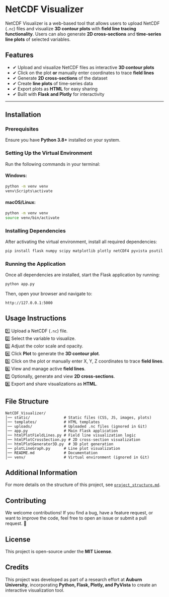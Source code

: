 # NetCDF Visualizer

NetCDF Visualizer is a web-based tool that allows users to upload NetCDF (`.nc`) files and visualize **3D contour plots** with **field line tracing functionality**. Users can also generate **2D cross-sections** and **time-series line plots** of selected variables.

## Features
- ✔ Upload and visualize NetCDF files as interactive **3D contour plots**  
- ✔ Click on the plot **or** manually enter coordinates to trace **field lines**  
- ✔ Generate **2D cross-sections** of the dataset  
- ✔ Create **line plots** of time-series data  
- ✔ Export plots as **HTML** for easy sharing  
- ✔ Built with **Flask and Plotly** for interactivity  

---

## Installation

### Prerequisites
Ensure you have **Python 3.8+** installed on your system.

### Setting Up the Virtual Environment
Run the following commands in your terminal:

#### Windows:
```sh
python -m venv venv
venv\Scripts\activate
```

#### macOS/Linux:
```sh
python -m venv venv
source venv/bin/activate
```

### Installing Dependencies
After activating the virtual environment, install all required dependencies:

```sh
pip install flask numpy scipy matplotlib plotly netCDF4 pyvista psutil vtk
```

### Running the Application
Once all dependencies are installed, start the Flask application by running:

```sh
python app.py
```

Then, open your browser and navigate to:

```
http://127.0.0.1:5000
```

## Usage Instructions
1️⃣ Upload a NetCDF (`.nc`) file.  
2️⃣ Select the variable to visualize.  
3️⃣ Adjust the color scale and opacity.  
4️⃣ Click **Plot** to generate the **3D contour plot**.  
5️⃣ Click on the plot or manually enter X, Y, Z coordinates to trace **field lines**.  
6️⃣ View and manage active **field lines**.  
7️⃣ Optionally, generate and view **2D cross-sections**.  
8️⃣ Export and share visualizations as **HTML**.  

## File Structure
```
NetCDF_Visualizer/
│── static/               # Static files (CSS, JS, images, plots)
│── templates/            # HTML templates
│── uploads/              # Uploaded .nc files (ignored in Git)
│── app.py                # Main Flask application
│── htmlPlotFieldLines.py # Field line visualization logic
│── htmlPlotCrossSection.py # 2D cross-section visualization
│── htmlPlotGenerator3D.py  # 3D plot generation
│── plotLineGraph.py      # Line plot visualization
│── README.md             # Documentation
│── venv/                 # Virtual environment (ignored in Git)
```

## Additional Information

For more details on the structure of this project, see [`project_structure.md`](project_structure.md).


## Contributing
We welcome contributions! If you find a bug, have a feature request, or want to improve the code, feel free to open an issue or submit a pull request. 🚀

## License
This project is open-source under the **MIT License**.

## Credits
This project was developed as part of a research effort at **Auburn University**, incorporating **Python, Flask, Plotly, and PyVista** to create an interactive visualization tool.
